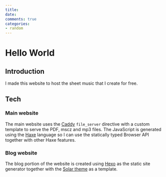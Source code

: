 ```yaml
---
title:
date:
comments: true
categories:
- random
---
```


# Hello World

## Introduction

I made this website to host the sheet music that I create for free.

## Tech

### Main website
The main website uses the [Caddy](https://caddyserver.com/) `file_server` directive with a custom template to serve the PDF, mscz and mp3 files. The JavaScript is generated using the [Haxe](https://haxe.org) language so I can use the statically typed Browser API together with other Haxe features.

### Blog website
The blog portion of the website is created using [Hexo](https://hexo.io/) as the static site generator together with the [Solar theme](https://github.com/tzvetkov75/solar-theme-hexo) as a template.
